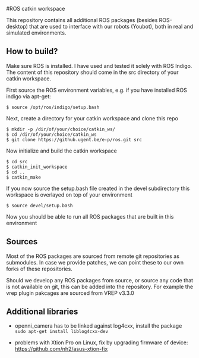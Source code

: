 #ROS catkin workspace

This repository contains all additional ROS packages (besides ROS-desktop) that are used to interface with our robots (Youbot), both in real and simulated environments.

## How to build?

Make sure ROS is installed. I have used and tested it solely with ROS Indigo. The content of this repository should come in the src directory of your catkin workspace.

First source the ROS environment variables, e.g. if you have installed ROS indigo via apt-get:

```
$ source /opt/ros/indigo/setup.bash
```

Next, create a directory for your catkin workspace and clone this repo

```
$ mkdir -p /dir/of/your/choice/catkin_ws/
$ cd /dir/of/your/choice/catkin_ws
$ git clone https://github.ugent.be/e-p/ros.git src
```

Now initialize and build the catkin workspace

```
$ cd src
$ catkin_init_workspace
$ cd ..
$ catkin_make
```

If you now source the setup.bash file created in the devel subdirectory this workspace is overlayed on top of your environment

```
$ source devel/setup.bash
```

Now you should be able to run all ROS packages that are built in this environment


## Sources

Most of the ROS packages are sourced from remote git repositories as submodules. In case we provide patches, we can point these to our own forks of these repositories.

Should we develop any ROS packages from source, or source any code that is not available on git, this can be added into the repository. For example the vrep plugin pakcages are sourced from VREP v3.3.0

## Additional libraries

* openni_camera has to be linked against log4cxx, install the package `sudo apt-get install liblog4cxx-dev`

* problems with Xtion Pro on Linux, fix by upgrading firmware of device: https://github.com/nh2/asus-xtion-fix
